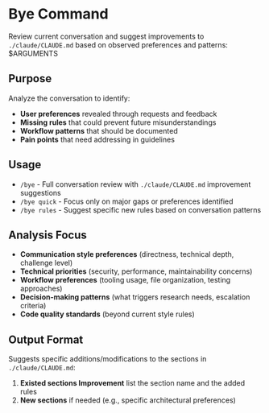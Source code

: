 # Bye Command

Review current conversation and suggest improvements to `./claude/CLAUDE.md` based on observed preferences and patterns: $ARGUMENTS

## Purpose
Analyze the conversation to identify:
- **User preferences** revealed through requests and feedback
- **Missing rules** that could prevent future misunderstandings  
- **Workflow patterns** that should be documented
- **Pain points** that need addressing in guidelines

## Usage
- `/bye` - Full conversation review with `./claude/CLAUDE.md` improvement suggestions
- `/bye quick` - Focus only on major gaps or preferences identified
- `/bye rules` - Suggest specific new rules based on conversation patterns

## Analysis Focus
- **Communication style preferences** (directness, technical depth, challenge level)
- **Technical priorities** (security, performance, maintainability concerns)
- **Workflow preferences** (tooling usage, file organization, testing approaches)
- **Decision-making patterns** (what triggers research needs, escalation criteria)
- **Code quality standards** (beyond current style rules)

## Output Format
Suggests specific additions/modifications to the sections in `./claude/CLAUDE.md`:
1. **Existed sections Improvement** list the section name and the added rules
4. **New sections** if needed (e.g., specific architectural preferences)
